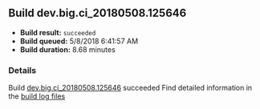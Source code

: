 ## Build dev.big.ci_20180508.125646
- **Build result:** `succeeded`
- **Build queued:** 5/8/2018 6:41:57 AM
- **Build duration:** 8.68 minutes
### Details
Build [dev.big.ci_20180508.125646](https://winappstudio.visualstudio.com/web/build.aspx?pcguid=a4ef43be-68ce-4195-a619-079b4d9834c2&builduri=vstfs%3a%2f%2f%2fBuild%2fBuild%2f25646) succeeded
Find detailed information in the [build log files](https://uwpctdiags.blob.core.windows.net/buildlogs/dev.big.ci_20180508.125646_logs.zip)
